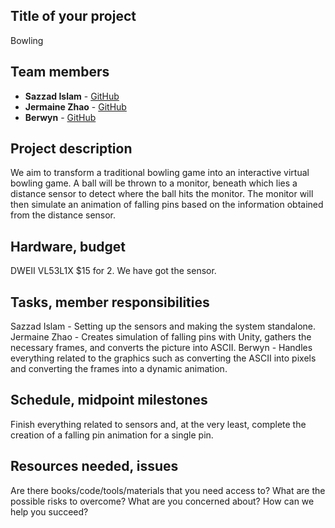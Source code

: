 ## Title of your project
Bowling

## Team members
- **Sazzad Islam** - [GitHub](https://github.com/sazzadi-r14)
- **Jermaine Zhao** - [GitHub](https://github.com/jerminazhao)
- **Berwyn** - [GitHub](https://github.com/berwyn19)

## Project description
We aim to transform a traditional bowling game into an interactive virtual bowling game. A ball will be thrown to a monitor, beneath
which lies a distance sensor to detect where the ball hits the monitor. The monitor will then simulate an animation of falling pins based on 
the information obtained from the distance sensor.

## Hardware, budget
DWEII VL53L1X $15 for 2. We have got the sensor.

## Tasks, member responsibilities
Sazzad Islam - Setting up the sensors and making the system standalone.
Jermaine Zhao - Creates simulation of falling pins with Unity, gathers the necessary frames, and converts the picture into ASCII.
Berwyn - Handles everything related to the graphics such as converting the ASCII into pixels and converting the frames into a dynamic animation.

## Schedule, midpoint milestones
Finish everything related to sensors and, at the very least, complete the creation of a falling pin animation for a single pin.

## Resources needed, issues
Are there books/code/tools/materials that you need access to? 
What are the possible risks to overcome? What are you concerned about? 
How can we help you succeed?
